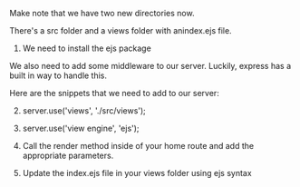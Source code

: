 Make note that we have two new directories now.

There's a src folder and a views folder with anindex.ejs file. 

1. We need to install the ejs package

We also need to add some middleware to our server. Luckily, express has a built in  way to handle this.

Here are the snippets that we need to add to our server:

2. server.use('views', './src/views');
3. server.use('view engine', 'ejs');

4. Call the render method inside of your home route and add the appropriate parameters.

5. Update the index.ejs file in your views folder using ejs syntax